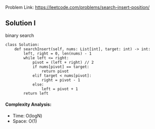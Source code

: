 Problem Link: https://leetcode.com/problems/search-insert-position/



## Solution I
binary search

```python=
class Solution:
    def searchInsert(self, nums: List[int], target: int) -> int:
        left, right = 0, len(nums) - 1
        while left <= right:
            pivot = (left + right) // 2
            if nums[pivot] == target:
                return pivot
            elif target < nums[pivot]:
                right = pivot - 1
            else:
                left = pivot + 1
        return left
```

#### Complexity Analysis:
- Time: O(logN)
- Space: O(1)
